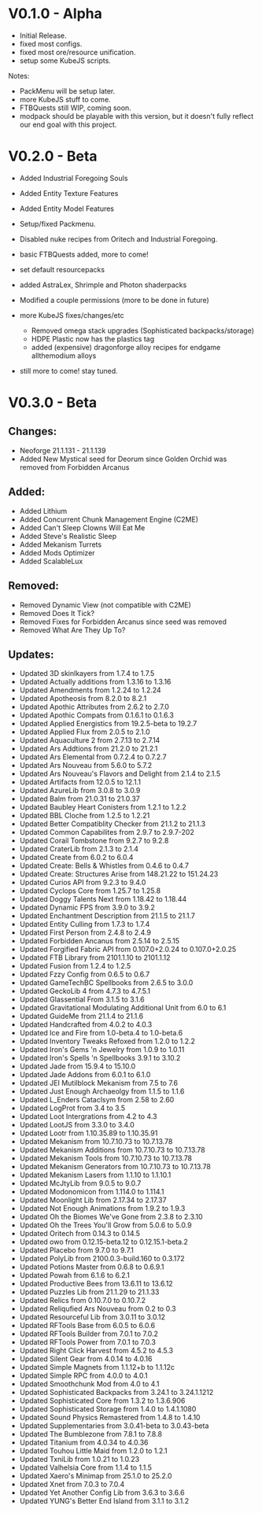 
# V0.1.0 - Alpha

- Initial Release.
- fixed most configs.
- fixed most ore/resource unification.
- setup some KubeJS scripts.

Notes:

- PackMenu will be setup later.
- more KubeJS stuff to come.
- FTBQuests still WIP, coming soon.
- modpack should be playable with this version, but it doesn't fully reflect our end goal with this project.

# V0.2.0 - Beta

- Added Industrial Foregoing Souls
- Added Entity Texture Features
- Added Entity Model Features

- Setup/fixed Packmenu.
- Disabled nuke recipes from Oritech and Industrial Foregoing.
- basic FTBQuests added, more to come!
- set default resourcepacks
- added AstraLex, Shrimple and Photon shaderpacks
- Modified a couple permissions (more to be done in future)
- more KubeJS fixes/changes/etc
    - Removed omega stack upgrades (Sophisticated backpacks/storage)
    - HDPE Plastic now has the plastics tag
    - added (expensive) dragonforge alloy recipes for endgame allthemodium alloys

- still more to come! stay tuned.

# V0.3.0 - Beta

## Changes:
- Neoforge 21.1.131 - 21.1.139
- Added New Mystical seed for Deorum since Golden Orchid was removed from Forbidden Arcanus

## Added: 
- Added Lithium
- Added Concurrent Chunk Management Engine (C2ME)
- Added Can't Sleep Clowns Will Eat Me 
- Added Steve's Realistic Sleep 
- Added Mekanism Turrets 
- Added Mods Optimizer
- Added ScalableLux

## Removed: 
- Removed Dynamic View (not compatible with C2ME)
- Removed Does It Tick?
- Removed Fixes for Forbidden Arcanus since seed was removed
- Removed What Are They Up To?

## Updates:
- Updated 3D skinlkayers from 1.7.4 to 1.7.5
- Updated Actually additions from 1.3.16 to 1.3.16
- Updated Amendments from 1.2.24 to 1.2.24
- Updated Apotheosis from 8.2.0 to 8.2.1
- Updated Apothic Attributes from 2.6.2 to 2.7.0
- Updated Apothic Compats from 0.1.6.1 to 0.1.6.3
- Updated Applied Energistics from 19.2.5-beta to 19.2.7
- Updated Applied Flux from 2.0.5 to 2.1.0
- Updated Aquaculture 2 from 2.7.13 to 2.7.14
- Updated Ars Addtions from 21.2.0 to 21.2.1
- Updated Ars Elemental from 0.7.2.4 to 0.7.2.7
- Updated Ars Nouveau from 5.6.0 to 5.7.2
- Updated Ars Nouveau's Flavors and Delight from 2.1.4 to 2.1.5
- Updated Artifacts from 12.0.5 to 12.1.1
- Updated AzureLib from 3.0.8 to 3.0.9
- Updated Balm from 21.0.31 to 21.0.37
- Updated Baubley Heart Conisters from 1.2.1 to 1.2.2
- Updated BBL Cloche from 1.2.5 to 1.2.21
- Updated Better Compatiblity Checker from 21.1.2 to 21.1.3
- Updated Common Capabilites from 2.9.7 to 2.9.7-202
- Updated Corail Tombstone from 9.2.7 to 9.2.8
- Updated CraterLib from 2.1.3 to 2.1.4
- Updated Create from 6.0.2 to 6.0.4
- Updated Create: Bells & Whistles from 0.4.6 to 0.4.7
- Updated Create: Structures Arise from 148.21.22 to 151.24.23
- Updated Curios API from 9.2.3 to 9.4.0
- Updated Cyclops Core from 1.25.7 to 1.25.8
- Updated Doggy Talents Next from 1.18.42 to 1.18.44
- Updated Dynamic FPS from 3.9.0 to 3.9.2
- Updated Enchantment Description from 21.1.5 to 21.1.7
- Updated Entity Culling from 1.7.3 to 1.7.4
- Updated First Person from 2.4.8 to 2.4.9
- Updated Forbidden Ancanus from 2.5.14 to 2.5.15
- Updated Forgified Fabric API from 0.107.0+2.0.24 to 0.107.0+2.0.25
- Updated FTB Library from 2101.1.10 to 2101.1.12
- Updated Fusion from 1.2.4 to 1.2.5
- Updated Fzzy Config from 0.6.5 to 0.6.7
- Updated GameTechBC Spellbooks from 2.6.5 to 3.0.0
- Updated GeckoLib 4 from 4.7.3 to 4.7.5.1
- Updated Glassential From 3.1.5 to 3.1.6
- Updated Gravitational Modulating Additional Unit from 6.0 to 6.1
- Updated GuideMe from 21.1.4 to 21.1.6
- Updated Handcrafted from 4.0.2 to 4.0.3
- Updated Ice and Fire from 1.0-beta.4 to 1.0-beta.6
- Updated Inventory Tweaks Refoxed from 1.2.0 to 1.2.2
- Updated Iron's Gems 'n Jewelry from 1.0.9 to 1.0.11
- Updated Iron's Spells 'n Spellbooks 3.9.1 to 3.10.2
- Updated Jade from 15.9.4 to 15.10.0
- Updated Jade Addons from 6.0.1 to 6.1.0
- Updated JEI Mutilblock Mekanism from 7.5 to 7.6
- Updated Just Enough Archaeolgy from 1.1.5 to 1.1.6
- Updated L_Enders Cataclsym from 2.58 to 2.60
- Updated LogProt from 3.4 to 3.5
- Updated Loot Intergrations from 4.2 to 4.3
- Updated LootJS from 3.3.0 to 3.4.0
- Updated Lootr from 1.10.35.89 to 1.10.35.91
- Updated Mekanism from 10.7.10.73 to 10.7.13.78
- Updated Mekanism Additions from 10.7.10.73 to 10.7.13.78
- Updated Mekanism Tools from 10.7.10.73 to 10.7.13.78
- Updated Mekanism Generators from 10.7.10.73 to 10.7.13.78
- Updated Mekanism Lasers from 1.1.10 to 1.1.10.1
- Updated McJtyLib from 9.0.5 to 9.0.7
- Updated Modonomicon from 1.114.0 to 1.114.1
- Updated Moonlight Lib from 2.17.34 to 2.17.37
- Updated Not Enough Animations from 1.9.2 to 1.9.3
- Updated Oh the Biomes We've Gone from 2.3.8 to 2.3.10
- Updated Oh the Trees You'll Grow from 5.0.6 to 5.0.9
- Updated Oritech from 0.14.3 to 0.14.5
- Updated owo from 0.12.15-beta.12 to 0.12.15.1-beta.2
- Updated Placebo from 9.7.0 to 9.7.1
- Updated PolyLib from 2100.0.3-build.160 to 0.3.172
- Updated Potions Master from 0.6.8 to 0.6.9.1
- Updated Powah from 6.1.6 to 6.2.1
- Updated Productive Bees from 13.6.11 to 13.6.12
- Updated Puzzles Lib from 21.1.29 to 21.1.33
- Updated Relics from 0.10.7.0 to 0.10.7.2
- Updated Reliqufied Ars Nouveau from 0.2 to 0.3
- Updated Resourceful Lib from 3.0.11 to 3.0.12
- Updated RFTools Base from 6.0.5 to 6.0.6
- Updated RFTools Builder from 7.0.1 to 7.0.2
- Updated RFTools Power from 7.0.1 to 7.0.3
- Updated Right Click Harvest from 4.5.2 to 4.5.3
- Updated Silent Gear from 4.0.14 to 4.0.16
- Updated Simple Magnets from 1.1.12+b to 1.1.12c
- Updated Simple RPC from 4.0.0 to 4.0.1
- Updated Smoothchunk Mod from 4.0 to 4.1
- Updated Sophisticated Backpacks from 3.24.1 to 3.24.1.1212
- Updated Sophisticated Core from 1.3.2 to 1.3.6.906
- Updated Sophisticated Storage from 1.4.0 to 1.4.1.1080
- Updated Sound Physics Remastered from 1.4.8 to 1.4.10
- Updated Supplementaries from 3.0.41-beta to 3.0.43-beta
- Updated The Bumblezone from 7.8.1 to 7.8.8
- Updated Titanium from 4.0.34 to 4.0.36
- Updated Touhou Little Maid from 1.2.0 to 1.2.1
- Updated TxniLib from 1.0.21 to 1.0.23
- Updated Valhelsia Core from 1.1.4 to 1.1.5
- Updated Xaero's Minimap from 25.1.0 to 25.2.0
- Updated Xnet from 7.0.3 to 7.0.4
- Updated Yet Another Config Lib from 3.6.3 to 3.6.6
- Updated YUNG's Better End Island from 3.1.1 to 3.1.2
